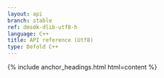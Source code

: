```yaml
---
layout: api
branch: stable
ref: dmsdk-dlib-utf8-h
language: C++
title: API reference (Utf8)
type: Defold C++
---
```

{% include anchor_headings.html html=content %}